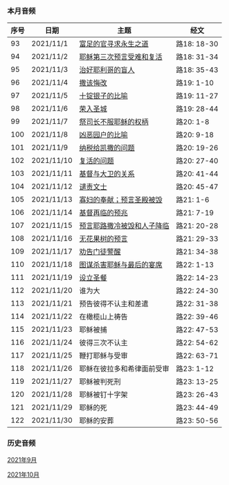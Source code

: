 
### 本月音频

|序号|日期|主题|经文|
|---|----|---|---|
|93|2021/11/1|[富足的官寻求永生之道](https://carmelbible.sgp1.digitaloceanspaces.com/202111/Luke93.mp3)|路18: 18-30|
|94|2021/11/2|[耶稣第三次预言受难和复活](https://carmelbible.sgp1.digitaloceanspaces.com/202111/Luke94.mp3)|路18: 31-34|
|95|2021/11/3|[治好耶利哥的盲人](https://carmelbible.sgp1.digitaloceanspaces.com/202111/Luke95.mp3)|路18: 35-43|
|96|2021/11/4|[撒该悔改](https://carmelbible.sgp1.digitaloceanspaces.com/202111/Luke96.mp3)|路19: 1-10|
|97|2021/11/5|[十锭银子的比喻](https://carmelbible.sgp1.digitaloceanspaces.com/202111/Luke97.mp3)|路19: 11-27|
|98|2021/11/6|[荣入圣城](https://carmelbible.sgp1.digitaloceanspaces.com/202111/Luke98.mp3)|路19: 28-44|
|99|2021/11/7|[祭司长不服耶稣的权柄](https://carmelbible.sgp1.digitaloceanspaces.com/202111/Luke99.mp3)|路20: 1-8|
|100|2021/11/8|[凶恶园户的比喻](https://carmelbible.sgp1.digitaloceanspaces.com/202111/Luke100.mp3)|路20: 9-18|
|101|2021/11/9|[纳税给凯撒的问题](https://carmelbible.sgp1.digitaloceanspaces.com/202111/Luke101.mp3)|路20: 19-26|
|102|2021/11/10|[复活的问题](https://carmelbible.sgp1.digitaloceanspaces.com/202111/Luke102.mp3)|路20: 27-40|
|103|2021/11/11|[基督与大卫的关系](https://carmelbible.sgp1.digitaloceanspaces.com/202111/Luke103.mp3)|路20: 41-44|
|104|2021/11/12|[谴责文士](https://carmelbible.sgp1.digitaloceanspaces.com/202111/Luke104.mp3)|路20: 45-47|
|105|2021/11/13|[寡妇的奉献；预言圣殿被毁](https://carmelbible.sgp1.digitaloceanspaces.com/202111/Luke105.mp3)|路21: 1-6|
|106|2021/11/14|[基督再临的预兆](https://carmelbible.sgp1.digitaloceanspaces.com/202111/Luke106.mp3)|路21: 7-19|
|107|2021/11/15|[预言耶路撒冷被毁和人子降临](https://carmelbible.sgp1.digitaloceanspaces.com/202111/Luke107.mp3)|路21: 20-28|
|108|2021/11/16|[无花果树的预言](https://carmelbible.sgp1.digitaloceanspaces.com/202111/Luke108.mp3)|路21: 29-33|
|109|2021/11/17|[劝告门徒警醒](https://carmelbible.sgp1.digitaloceanspaces.com/202111/Luke109.mp3)|路21: 34-38|
|110|2021/11/18|[图谋杀害耶稣与最后的宴席](https://carmelbible.sgp1.digitaloceanspaces.com/202111/Luke110.mp3)|路22: 1-13|
|111|2021/11/19|[设立圣餐](https://carmelbible.sgp1.digitaloceanspaces.com/202111/Luke111.mp3)|路22: 14-23|
|112|2021/11/20|谁为大|路22: 24-30|
|113|2021/11/21|预告彼得不认主和差遣|路22: 31-38|
|114|2021/11/22|在橄榄山上祷告|路22: 39-46|
|115|2021/11/23|耶稣被捕|路22: 47-53|
|116|2021/11/24|彼得三次不认主|路22: 54-62|
|117|2021/11/25|鞭打耶稣与受审|路22: 63-71|
|118|2021/11/26|耶稣在彼拉多和希律面前受审|路23: 1-12|
|119|2021/11/27|耶稣被判死刑|路23: 13-25|
|120|2021/11/28|耶稣被钉十字架|路23: 26-43|
|121|2021/11/29|耶稣的死|路23: 44-49|
|122|2021/11/30|耶稣的安葬|路23: 50-56|

### 历史音频

[2021年9月](202109)

[2021年10月](202110)
